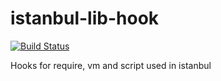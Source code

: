 istanbul-lib-hook
=================

[![Build Status](https://travis-ci.org/istanbuljs/istanbul-lib-hook.svg?branch=master)](https://travis-ci.org/istanbuljs/istanbul-lib-hook)

Hooks for require, vm and script used in istanbul
